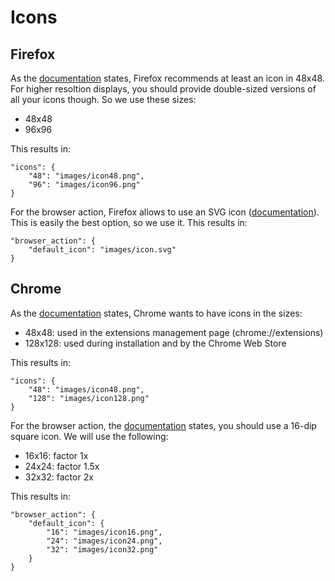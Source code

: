 # Icons

## Firefox

As the [documentation](https://developer.mozilla.org/en-US/Add-ons/WebExtensions/manifest.json/icons) states, Firefox recommends at least an icon in 48x48. For higher resoltion displays, you should provide double-sized versions of all your icons though. So we use these sizes:

*   48x48
*   96x96

This results in:

    "icons": {
        "48": "images/icon48.png",
        "96": "images/icon96.png"
    }

For the browser action, Firefox allows to use an SVG icon ([documentation](https://developer.mozilla.org/en-US/Add-ons/WebExtensions/manifest.json/browser_action#Choosing_icon_sizes)). This is easily the best option, so we use it. This results in:

    "browser_action": {
        "default_icon": "images/icon.svg"
    }

## Chrome

As the [documentation](https://developer.chrome.com/extensions/manifest/icons) states, Chrome wants to have icons in the sizes:

*   48x48: used in the extensions management page (chrome://extensions)
*   128x128: used during installation and by the Chrome Web Store

This results in:

    "icons": {
        "48": "images/icon48.png",
        "128": "images/icon128.png"
    }

For the browser action, the [documentation](https://developer.chrome.com/extensions/browserAction#icon) states, you should use a 16-dip square icon. We will use the following:

*   16x16: factor 1x
*   24x24: factor 1.5x
*   32x32: factor 2x

This results in:

    "browser_action": {
        "default_icon": {
            "16": "images/icon16.png",
            "24": "images/icon24.png",
            "32": "images/icon32.png"
        }
    }

